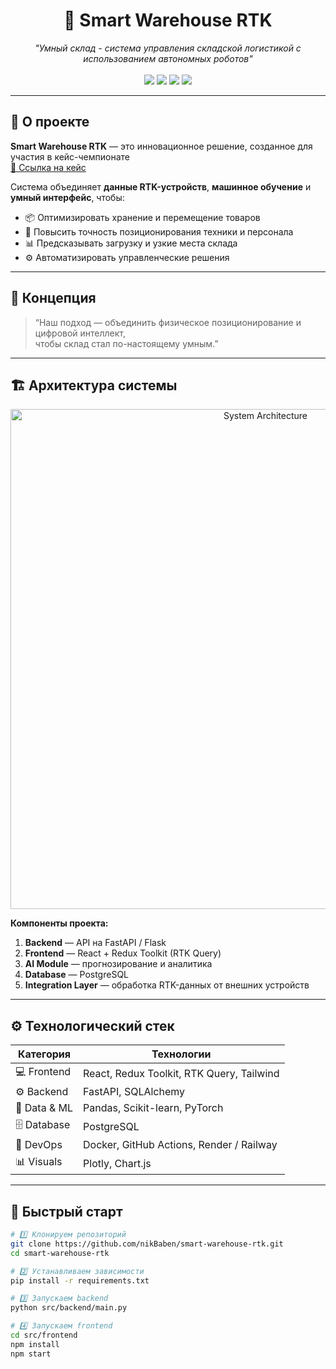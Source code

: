 <h1 align="center">🤖 Smart Warehouse RTK</h1>

<p align="center">
  <i>"Умный склад - система управления
складской логистикой с использованием автономных
роботов"</i><br><br>
  <img src="https://img.shields.io/badge/Python-3.10-blue?logo=python" />
  <img src="https://img.shields.io/badge/React-18.2.0-61DAFB?logo=react" />
  <img src="https://img.shields.io/badge/Redux%20Toolkit-RTK%20Query-764ABC?logo=redux" />
  <img src="https://img.shields.io/badge/License-MIT-green" />
</p>

---

## 🧭 О проекте

**Smart Warehouse RTK** — это инновационное решение, созданное для участия в кейс-чемпионате  
[📂 Ссылка на кейс](https://drive.google.com/drive/u/0/folders/16xJ4XcN_ipFjO-VJEkBTMvxk1MhP9xqA)

Система объединяет **данные RTK-устройств**, **машинное обучение** и **умный интерфейс**, чтобы:
- 📦 Оптимизировать хранение и перемещение товаров  
- 🚜 Повысить точность позиционирования техники и персонала  
- 📊 Предсказывать загрузку и узкие места склада  
- ⚙️ Автоматизировать управленческие решения  

---

## 🧠 Концепция

> “Наш подход — объединить физическое позиционирование и цифровой интеллект,  
> чтобы склад стал по-настоящему умным.”

---

## 🏗 Архитектура системы

<p align="center">
  <img src="./docs/architecture.png" width="800" alt="System Architecture">
</p>

**Компоненты проекта:**
1. **Backend** — API на FastAPI / Flask  
2. **Frontend** — React + Redux Toolkit (RTK Query)  
3. **AI Module** — прогнозирование и аналитика  
4. **Database** — PostgreSQL  
5. **Integration Layer** — обработка RTK-данных от внешних устройств  

---

## ⚙️ Технологический стек

| Категория | Технологии |
|------------|-------------|
| 💻 Frontend | React, Redux Toolkit, RTK Query, Tailwind |
| ⚙️ Backend | FastAPI, SQLAlchemy |
| 🧠 Data & ML | Pandas, Scikit-learn, PyTorch |
| 🗄 Database | PostgreSQL |
| 🧰 DevOps | Docker, GitHub Actions, Render / Railway |
| 📊 Visuals | Plotly, Chart.js |

---

## 🚀 Быстрый старт

```bash
# 1️⃣ Клонируем репозиторий
git clone https://github.com/nikBaben/smart-warehouse-rtk.git
cd smart-warehouse-rtk

# 2️⃣ Устанавливаем зависимости
pip install -r requirements.txt

# 3️⃣ Запускаем backend
python src/backend/main.py

# 4️⃣ Запускаем frontend
cd src/frontend
npm install
npm start
